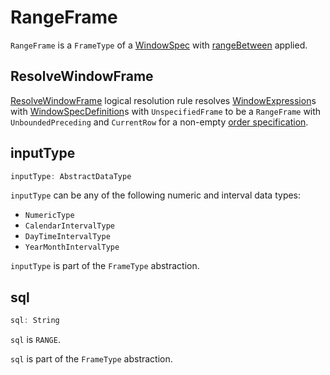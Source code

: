 # RangeFrame

`RangeFrame` is a `FrameType` of a [WindowSpec](WindowSpec.md) with [rangeBetween](WindowSpec.md#rangeBetween) applied.

## <span id="ResolveWindowFrame"> ResolveWindowFrame

[ResolveWindowFrame](../logical-analysis-rules/ResolveWindowFrame.md) logical resolution rule resolves [WindowExpression](../expressions/WindowExpression.md)s with [WindowSpecDefinition](../expressions/WindowSpecDefinition.md)s with `UnspecifiedFrame` to be a `RangeFrame` with `UnboundedPreceding` and `CurrentRow` for a non-empty [order specification](../expressions/WindowSpecDefinition.md#orderSpec).

## <span id="inputType"> inputType

```scala
inputType: AbstractDataType
```

`inputType` can be any of the following numeric and interval data types:

* `NumericType`
* `CalendarIntervalType`
* `DayTimeIntervalType`
* `YearMonthIntervalType`

`inputType` is part of the `FrameType` abstraction.

## <span id="sql"> sql

```scala
sql: String
```

`sql` is `RANGE`.

`sql` is part of the `FrameType` abstraction.
